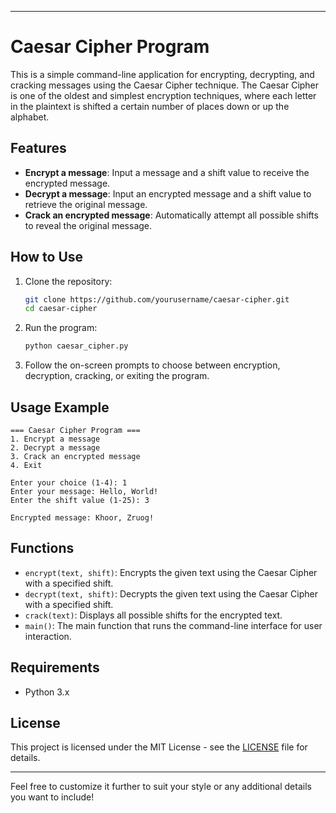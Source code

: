

---

# Caesar Cipher Program

This is a simple command-line application for encrypting, decrypting, and cracking messages using the Caesar Cipher technique. The Caesar Cipher is one of the oldest and simplest encryption techniques, where each letter in the plaintext is shifted a certain number of places down or up the alphabet.

## Features

- **Encrypt a message**: Input a message and a shift value to receive the encrypted message.
- **Decrypt a message**: Input an encrypted message and a shift value to retrieve the original message.
- **Crack an encrypted message**: Automatically attempt all possible shifts to reveal the original message.

## How to Use

1. Clone the repository:

   ```bash
   git clone https://github.com/yourusername/caesar-cipher.git
   cd caesar-cipher
   ```

2. Run the program:

   ```bash
   python caesar_cipher.py
   ```

3. Follow the on-screen prompts to choose between encryption, decryption, cracking, or exiting the program.

## Usage Example

```
=== Caesar Cipher Program ===
1. Encrypt a message
2. Decrypt a message
3. Crack an encrypted message
4. Exit

Enter your choice (1-4): 1
Enter your message: Hello, World!
Enter the shift value (1-25): 3

Encrypted message: Khoor, Zruog!
```

## Functions

- `encrypt(text, shift)`: Encrypts the given text using the Caesar Cipher with a specified shift.
- `decrypt(text, shift)`: Decrypts the given text using the Caesar Cipher with a specified shift.
- `crack(text)`: Displays all possible shifts for the encrypted text.
- `main()`: The main function that runs the command-line interface for user interaction.

## Requirements

- Python 3.x

## License

This project is licensed under the MIT License - see the [LICENSE](LICENSE) file for details.

---

Feel free to customize it further to suit your style or any additional details you want to include!
